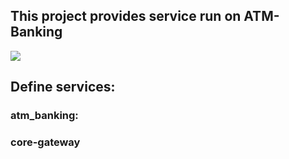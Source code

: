 ## This project provides service run on ATM-Banking
<img src="../.img/main-work-flow.png">

## Define services:
### atm_banking:

### core-gateway
